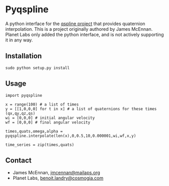 Pyqspline
=========
A python interface for the [qspline project](http://qspline.sourceforge.net/) that provides quaternion interpolation. This is a project originally authored by James McEnnan. Planet Labs only added the python interface, and is not actively supporting it in any way.

Installation
------------
    sudo python setup.py install

Usage
-----
    import pyqspline
    
    x = range(100) # a list of times
    y = [[1,0,0,0] for t in x] # a list of quaternions for these times (qx,qy,qz,qs)
    wi = [0,0,0] # initial angular velocity
    wf = [0,0,0] # final angular velocity
    
    times,quats,omega,alpha = pyqspline.interpolate(len(x),0,0.5,10,0.000001,wi,wf,x,y)
    
    time_series = zip(times,quats)
    
Contact
-------
* James McEnnan, jmcennan@mailaps.org
* Planet Labs, benoit.landry@cosmogia.com
